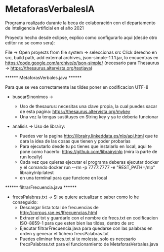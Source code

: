 # MetaforasVerbalesIA
Programa realizado durante la beca de colaboración con el departamento de Inteligencia Artificial en el año 2021

Proyecto hecho desde eclipse, explico como configurarlo aqui (desde otro editor no se como sera):

File -> Open proyects from file system -> seleccionas src
Click derecho en src, build path, add external archives, json-simple-1.1.1.jar, lo encuentras en https://code.google.com/archive/p/json-simple/
(necesario para Thesaurus -> https://thesaurus.altervista.org/testjava)


****** MetaforasVerbales.java ******

Para que se vea correctamente las tildes poner en codificacion UTF-8


* buscarSinonimos -> 
	* Uso de thesaurus: necesitas una clave propia, la cual puedes sacar de esta pagina: https://thesaurus.altervista.org/mykey
	* Una vez la tengas sustituyes en String key y ya te deberia funcionar


* analisis -> Uso de librairy:
	 * Puedes ver la pagina http://librairy.linkeddata.es/nlp/api.html que te dara la idea de las cosas que tienen y poder probarlas
	 * Para ejecutarlo desde tu pc tienes que instalarlo en local, aqui te pone como hacerlo: https://github.com/librairy/nlp (mira la parte de run locally)
	 * Cada vez que quieras ejecutar el programa deberas ejecutar docker y el comando docker run --rm -p 7777:7777 -e "REST_PATH=/nlp" librairy/nlp:latest
	 * en una terminal para que funcione en local
	 
   
   
****** filtrarFrecuencia.java ******
	 
* frecsPalabras.txt -> Si se quiere actualizar o saber como lo he conseguido:
	* Descargar lista total de frecuencias de http://corpus.rae.es/lfrecuencias.html
	* Extraer el txt y guardarlo con el nombre de frecs.txt en codificacion ISO-8859-1 para que esten bien las tildes, dentro de src
	* Ejecutar filtrarFrecuencia.java para quedarse con las palabras en orden y generar el fichero frecsPalabras.txt 
	* Puedes eliminar frecs.txt si te molesta, solo es necesario frecsPalabras.txt para el funcionamiento de MetaforasVerbales.java

